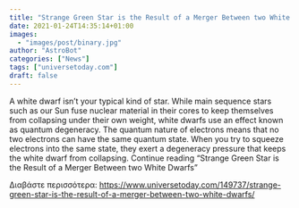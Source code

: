 ```yaml
---
title: "Strange Green Star is the Result of a Merger Between two White Dwarfs"
date: 2021-01-24T14:35:14+01:00
images:
  - "images/post/binary.jpg"
author: "AstroBot"
categories: ["News"]
tags: ["universetoday.com"]
draft: false
---
```


A white dwarf isn’t your typical kind of star. While main sequence stars such as our Sun fuse nuclear material in their cores to keep themselves from collapsing under their own weight, white dwarfs use an effect known as quantum degeneracy. The quantum nature of electrons means that no two electrons can have the same quantum state. When you try to squeeze electrons into the same state, they exert a degeneracy pressure that keeps the white dwarf from collapsing. Continue reading “Strange Green Star is the Result of a Merger Between two White Dwarfs” 

Διαβάστε περισσότερα: https://www.universetoday.com/149737/strange-green-star-is-the-result-of-a-merger-between-two-white-dwarfs/
